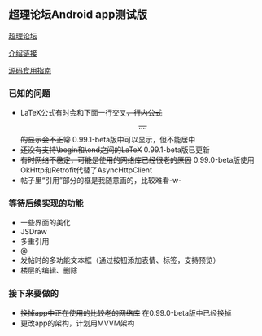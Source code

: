 ## 超理论坛Android app测试版
[超理论坛](https://chaoli.club)

[介绍链接](https://chaoli.club/index.php/2911)

[源码食用指南](http://www.jianshu.com/p/54ea9ada6fe3)

### 已知的问题
* LaTeX公式有时会和下面一行交叉~~，行内公式$$....$$的显示会不正常~~ 0.99.1-beta版中可以显示，但不能居中
* ~~还没有支持\begin和\end之间的LaTeX~~ 0.99.1-beta版已更新
* ~~有时网络不稳定，可能是使用的网络库已经很老的原因~~ 0.99.0-beta版使用OkHttp和Retrofit代替了AsyncHttpClient
* 帖子里“引用”部分的框是我随意画的，比较难看-w-

### 等待后续实现的功能
* 一些界面的美化
* JSDraw
* 多重引用
* @
* 发帖时的多功能文本框（通过按钮添加表情、标签，支持预览）
* 楼层的编辑、删除

### 接下来要做的
* ~~换掉app中正在使用的比较老的网络库~~ 在0.99.0-beta版中已经换掉
* 更改app的架构，计划用MVVM架构

